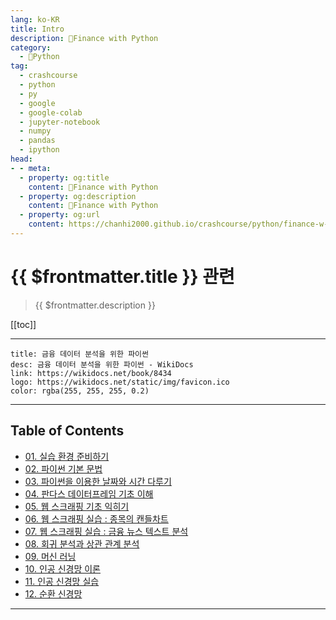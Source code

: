 ```yaml
---
lang: ko-KR
title: Intro
description: 🐍Finance with Python
category:
  - 🐍Python
tag: 
  - crashcourse
  - python
  - py
  - google
  - google-colab
  - jupyter-notebook
  - numpy
  - pandas
  - ipython
head:
- - meta:
  - property: og:title
    content: 🐍Finance with Python
  - property: og:description
    content: 🐍Finance with Python
  - property: og:url
    content: https://chanhi2000.github.io/crashcourse/python/finance-w-python.html
---
```


# {{ $frontmatter.title }} 관련

> {{ $frontmatter.description }}

[[toc]]

---

```component VPCard
title: 금융 데이터 분석을 위한 파이썬
desc: 금융 데이터 분석을 위한 파이썬 - WikiDocs
link: https://wikidocs.net/book/8434
logo: https://wikidocs.net/static/img/favicon.ico
color: rgba(255, 255, 255, 0.2)
```

---

## Table of Contents


- [01. 실습 환경 준비하기](01.md)
- [02. 파이썬 기본 문법](02.md)
- [03. 파이썬을 이용한 날짜와 시간 다루기](03.md)
- [04. 판다스 데이터프레임 기초 이해](04.md)
- [05. 웹 스크래핑 기초 익히기](05.md)
- [06. 웹 스크래핑 실습 : 종목의 캔들차트](06.md)
- [07. 웹 스크래핑 실습 : 금융 뉴스 텍스트 분석](07.md)
- [08. 회귀 분석과 상관 관계 분석](08.md)
- [09. 머신 러닝](09.md)
- [10. 인공 신경망 이론](10.md)
- [11. 인공 신경망 실습](11.md)
- [12. 순환 신경망](12.md)

---

<TagLinks />